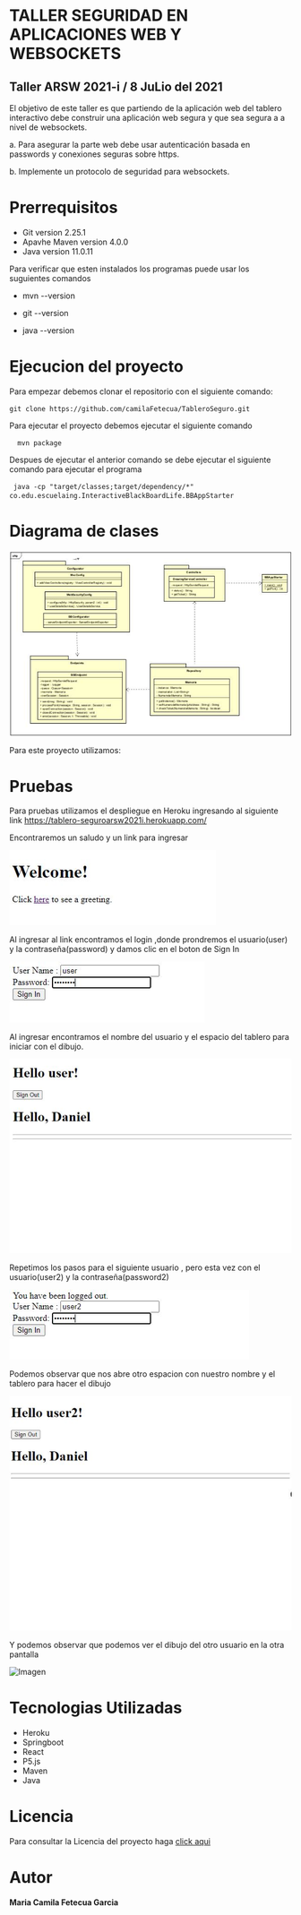 #  TALLER SEGURIDAD EN APLICACIONES WEB Y WEBSOCKETS

## Taller ARSW 2021-i / 8 JuLio del 2021

  El objetivo de este taller es que partiendo de la aplicación web del tablero interactivo debe construir una aplicación web segura y que sea segura a a nivel de websockets.

   a. Para asegurar la parte web debe usar autenticación basada en passwords y conexiones seguras sobre https.

   b. Implemente un protocolo de seguridad para websockets.

# Prerrequisitos 
  + Git version 2.25.1
  + Apavhe Maven version 4.0.0
  + Java version 11.0.11
  
  Para verificar que esten instalados los programas puede usar los suguientes comandos
  
   + mvn --version
    
   + git --version
    
   + java --version
       
# Ejecucion del proyecto

  Para empezar debemos clonar el repositorio con el siguiente comando:

    git clone https://github.com/camilaFetecua/TableroSeguro.git
  
  Para ejecutar el proyecto debemos ejecutar el siguiente comando 
   
      mvn package
    
   Despues de ejecutar el anterior comando se debe ejecutar el siguiente comando para ejecutar el programa 
   
     java -cp "target/classes;target/dependency/*" co.edu.escuelaing.InteractiveBlackBoardLife.BBAppStarter
    
         
# Diagrama de clases  

![Imagen](https://github.com/camilaFetecua/TableroSeguro/blob/master/Imagenes/Diagrama%20de%20clases.JPG)

  Para este proyecto utilizamos:
  
  
 # Pruebas 
 
 Para pruebas utilizamos el despliegue en Heroku ingresando al siguiente link https://tablero-seguroarsw2021i.herokuapp.com/
 
   Encontraremos un saludo y un link para ingresar
 
   ![Imagen](https://github.com/camilaFetecua/TableroSeguro/blob/master/Imagenes/Prueba1.JPG)
   
   Al ingresar al link encontramos el login ,donde prondremos el usuario(user) y la contraseña(password) y damos clic en el boton de Sign In 
   
   ![Imagen](https://github.com/camilaFetecua/TableroSeguro/blob/master/Imagenes/Prueba2.JPG)
   
   Al ingresar encontramos el nombre del usuario y el espacio del tablero para iniciar con el dibujo. 
   
  ![Imagen](https://github.com/camilaFetecua/TableroSeguro/blob/master/Imagenes/Prueba6.JPG)
  
  Repetimos los pasos para el siguiente usuario , pero esta vez con el usuario(user2) y la contraseña(password2)
  
   ![Imagen](https://github.com/camilaFetecua/TableroSeguro/blob/master/Imagenes/Prueba3.JPG)
   
  Podemos observar que nos abre otro espacion con nuestro nombre y el tablero para hacer el dibujo 
  
  ![Imagen](https://github.com/camilaFetecua/TableroSeguro/blob/master/Imagenes/Prueba5.JPG)
  
  Y podemos observar que podemos ver el dibujo del otro usuario en la otra pantalla 
  
   ![Imagen](https://github.com/camilaFetecua/TableroSeguro/blob/master/Imagenes/Prueba7.JPG)
  

# Tecnologias Utilizadas

+ Heroku
+ Springboot
+ React
+ P5.js
+ Maven
+ Java

# Licencia

  Para consultar la Licencia del proyecto haga [click aqui](https://github.com/camilaFetecua/TableroSeguro/blob/master/LICENSE.md)
  
  
# Autor 
  **Maria Camila Fetecua Garcia** 
